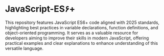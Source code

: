 # JavaScript-ES۶+
This repository features JavaScript ES6+ code aligned with 2025 standards, highlighting best practices in variable declarations, function definitions, and object-oriented programming. It serves as a valuable resource for developers aiming to improve their skills in modern JavaScript, offering practical examples and clear explanations to enhance understanding of this versatile language.
